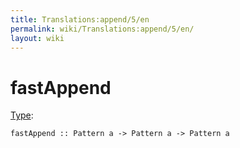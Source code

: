 ```yaml
---
title: Translations:append/5/en
permalink: wiki/Translations:append/5/en/
layout: wiki
---
```


# fastAppend

[Type](/wiki/Type_signature "wikilink"):

    fastAppend :: Pattern a -> Pattern a -> Pattern a
